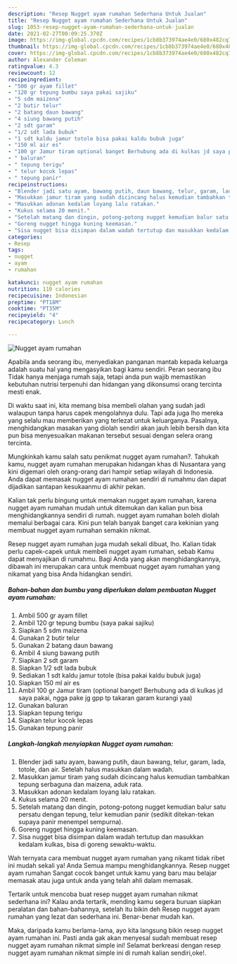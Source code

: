 ```yaml
---
description: "Resep Nugget ayam rumahan Sederhana Untuk Jualan"
title: "Resep Nugget ayam rumahan Sederhana Untuk Jualan"
slug: 1053-resep-nugget-ayam-rumahan-sederhana-untuk-jualan
date: 2021-02-27T00:09:25.370Z
image: https://img-global.cpcdn.com/recipes/1cb8b373974ae4e0/680x482cq70/nugget-ayam-rumahan-foto-resep-utama.jpg
thumbnail: https://img-global.cpcdn.com/recipes/1cb8b373974ae4e0/680x482cq70/nugget-ayam-rumahan-foto-resep-utama.jpg
cover: https://img-global.cpcdn.com/recipes/1cb8b373974ae4e0/680x482cq70/nugget-ayam-rumahan-foto-resep-utama.jpg
author: Alexander Coleman
ratingvalue: 4.3
reviewcount: 12
recipeingredient:
- "500 gr ayam fillet"
- "120 gr tepung bumbu saya pakai sajiku"
- "5 sdm maizena"
- "2 butir telur"
- "2 batang daun bawang"
- "4 siung bawang putih"
- "2 sdt garam"
- "1/2 sdt lada bubuk"
- "1 sdt kaldu jamur totole bisa pakai kaldu bubuk juga"
- "150 ml air es"
- "100 gr Jamur tiram optional banget Berhubung ada di kulkas jd saya pakai ngga pake jg gpp tp takaran garam kurangi yaa"
- " baluran"
- " tepung terigu"
- " telur kocok lepas"
- " tepung panir"
recipeinstructions:
- "Blender jadi satu ayam, bawang putih, daun bawang, telur, garam, lada, totole, dan air. Setelah halus masukkan dalam wadah."
- "Masukkan jamur tiram yang sudah dicincang halus kemudian tambahkan tepung serbaguna dan maizena, aduk rata."
- "Masukkan adonan kedalam loyang lalu ratakan."
- "Kukus selama 20 menit."
- "Setelah matang dan dingin, potong-potong nugget kemudian balur satu persatu dengan tepung, telur kemudian panir (sedikit ditekan-tekan supaya panir menempel sempurna)."
- "Goreng nugget hingga kuning keemasan."
- "Sisa nugget bisa disimpan dalam wadah tertutup dan masukkan kedalam kulkas, bisa di goreng sewaktu-waktu."
categories:
- Resep
tags:
- nugget
- ayam
- rumahan

katakunci: nugget ayam rumahan 
nutrition: 110 calories
recipecuisine: Indonesian
preptime: "PT18M"
cooktime: "PT35M"
recipeyield: "4"
recipecategory: Lunch

---
```



![Nugget ayam rumahan](https://img-global.cpcdn.com/recipes/1cb8b373974ae4e0/680x482cq70/nugget-ayam-rumahan-foto-resep-utama.jpg)

Apabila anda seorang ibu, menyediakan panganan mantab kepada keluarga adalah suatu hal yang mengasyikan bagi kamu sendiri. Peran seorang ibu Tidak hanya menjaga rumah saja, tetapi anda pun wajib memastikan kebutuhan nutrisi terpenuhi dan hidangan yang dikonsumsi orang tercinta mesti enak.

Di waktu  saat ini, kita memang bisa membeli olahan yang sudah jadi walaupun tanpa harus capek mengolahnya dulu. Tapi ada juga lho mereka yang selalu mau memberikan yang terlezat untuk keluarganya. Pasalnya, menghidangkan masakan yang diolah sendiri akan jauh lebih bersih dan kita pun bisa menyesuaikan makanan tersebut sesuai dengan selera orang tercinta. 



Mungkinkah kamu salah satu penikmat nugget ayam rumahan?. Tahukah kamu, nugget ayam rumahan merupakan hidangan khas di Nusantara yang kini digemari oleh orang-orang dari hampir setiap wilayah di Indonesia. Anda dapat memasak nugget ayam rumahan sendiri di rumahmu dan dapat dijadikan santapan kesukaanmu di akhir pekan.

Kalian tak perlu bingung untuk memakan nugget ayam rumahan, karena nugget ayam rumahan mudah untuk ditemukan dan kalian pun bisa menghidangkannya sendiri di rumah. nugget ayam rumahan boleh diolah memalui berbagai cara. Kini pun telah banyak banget cara kekinian yang membuat nugget ayam rumahan semakin nikmat.

Resep nugget ayam rumahan juga mudah sekali dibuat, lho. Kalian tidak perlu capek-capek untuk membeli nugget ayam rumahan, sebab Kamu dapat menyajikan di rumahmu. Bagi Anda yang akan menghidangkannya, dibawah ini merupakan cara untuk membuat nugget ayam rumahan yang nikamat yang bisa Anda hidangkan sendiri.

<!--inarticleads1-->

##### Bahan-bahan dan bumbu yang diperlukan dalam pembuatan Nugget ayam rumahan:

1. Ambil 500 gr ayam fillet
1. Ambil 120 gr tepung bumbu (saya pakai sajiku)
1. Siapkan 5 sdm maizena
1. Gunakan 2 butir telur
1. Gunakan 2 batang daun bawang
1. Ambil 4 siung bawang putih
1. Siapkan 2 sdt garam
1. Siapkan 1/2 sdt lada bubuk
1. Sediakan 1 sdt kaldu jamur totole (bisa pakai kaldu bubuk juga)
1. Siapkan 150 ml air es
1. Ambil 100 gr Jamur tiram (optional banget! Berhubung ada di kulkas jd saya pakai, ngga pake jg gpp tp takaran garam kurangi yaa)
1. Gunakan  baluran
1. Siapkan  tepung terigu
1. Siapkan  telur kocok lepas
1. Gunakan  tepung panir




<!--inarticleads2-->

##### Langkah-langkah menyiapkan Nugget ayam rumahan:

1. Blender jadi satu ayam, bawang putih, daun bawang, telur, garam, lada, totole, dan air. Setelah halus masukkan dalam wadah.
1. Masukkan jamur tiram yang sudah dicincang halus kemudian tambahkan tepung serbaguna dan maizena, aduk rata.
1. Masukkan adonan kedalam loyang lalu ratakan.
1. Kukus selama 20 menit.
1. Setelah matang dan dingin, potong-potong nugget kemudian balur satu persatu dengan tepung, telur kemudian panir (sedikit ditekan-tekan supaya panir menempel sempurna).
1. Goreng nugget hingga kuning keemasan.
1. Sisa nugget bisa disimpan dalam wadah tertutup dan masukkan kedalam kulkas, bisa di goreng sewaktu-waktu.




Wah ternyata cara membuat nugget ayam rumahan yang nikamt tidak ribet ini mudah sekali ya! Anda Semua mampu menghidangkannya. Resep nugget ayam rumahan Sangat cocok banget untuk kamu yang baru mau belajar memasak atau juga untuk anda yang telah ahli dalam memasak.

Tertarik untuk mencoba buat resep nugget ayam rumahan nikmat sederhana ini? Kalau anda tertarik, mending kamu segera buruan siapkan peralatan dan bahan-bahannya, setelah itu bikin deh Resep nugget ayam rumahan yang lezat dan sederhana ini. Benar-benar mudah kan. 

Maka, daripada kamu berlama-lama, ayo kita langsung bikin resep nugget ayam rumahan ini. Pasti anda gak akan menyesal sudah membuat resep nugget ayam rumahan nikmat simple ini! Selamat berkreasi dengan resep nugget ayam rumahan nikmat simple ini di rumah kalian sendiri,oke!.

